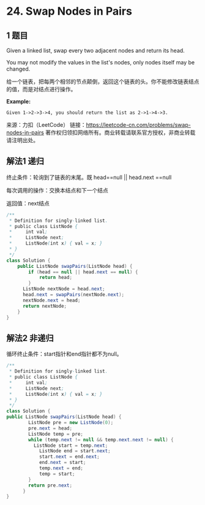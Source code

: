# 24. Swap Nodes in Pairs

## 1 题目

Given a linked list, swap every two adjacent nodes and return its head.

You may not modify the values in the list's nodes, only nodes itself may be changed.

给一个链表，把每两个相邻的节点颠倒，返回这个链表的头。你不能修改链表结点的值，而是对结点进行操作。

**Example:**

```
Given 1->2->3->4, you should return the list as 2->1->4->3.
```

来源：力扣（LeetCode）
链接：https://leetcode-cn.com/problems/swap-nodes-in-pairs
著作权归领扣网络所有。商业转载请联系官方授权，非商业转载请注明出处。

## 解法1 递归

终止条件：轮询到了链表的末尾。既 head==null || head.next ==null

每次调用的操作：交换本结点和下一个结点

返回值：next结点

```java
/**
 * Definition for singly-linked list.
 * public class ListNode {
 *     int val;
 *     ListNode next;
 *     ListNode(int x) { val = x; }
 * }
 */
class Solution {
    public ListNode swapPairs(ListNode head) {
        if (head == null || head.next == null) {
        	return head;
        }
      ListNode nextNode = head.next;
      head.next = swapPairs(nextNode.next);
      nextNode.next = head;
      return nextNode;
    }
}
```

## 解法2 非递归

循环终止条件：start指针和end指针都不为null。

```java
/**
 * Definition for singly-linked list.
 * public class ListNode {
 *     int val;
 *     ListNode next;
 *     ListNode(int x) { val = x; }
 * }
 */
class Solution {  
public ListNode swapPairs(ListNode head) {
        ListNode pre = new ListNode(0);
        pre.next = head;
        ListNode temp = pre;
        while (temp.next != null && temp.next.next != null) {
          ListNode start = temp.next;
            ListNode end = start.next;
            start.next = end.next;
            end.next = start;
            temp.next = end;
            temp = start;
        }
        return pre.next;
      }
}
```

